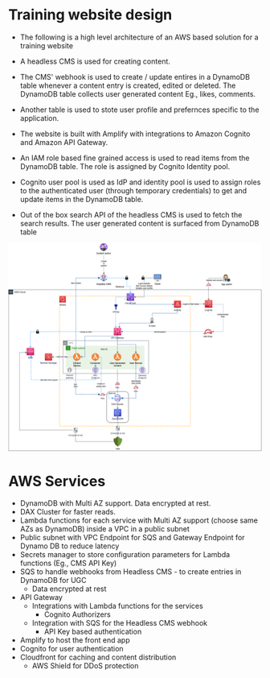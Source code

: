 # Training website design

 - The following is a high level architecture of an AWS based solution for a training website

 - A headless CMS is used for creating content.

 - The CMS' webhook is used to create / update entires in a DynamoDB table whenever a content entry is created, edited or deleted. The DynamoDB table collects user generated content Eg., likes, comments.

 - Another table is used to stote user profile and prefernces specific to the application.

 - The website is built with Amplify with integrations to Amazon Cognito and Amazon API Gateway.

 - An IAM role based fine grained access is used to read items from the DynamoDB table. The role is assigned by Cognito Identity pool.

 - Cognito user pool is used as IdP and identity pool is used to assign roles to the authenticated user (through temporary credentials) to get and update items in the DynamoDB table.

 - Out of the box search API of the headless CMS is used to fetch the search results. The user generated content is surfaced from DynamoDB table

<img src="Training_Website.drawio.png" alt="Training Website solution" title="Training Website solution">

# AWS Services
 - DynamoDB with Multi AZ support. Data encrypted at rest.
 - DAX Cluster for faster reads.
 - Lambda functions for each service with Multi AZ support (choose same AZs as DynamoDB) inside a VPC in a public subnet 
 - Public subnet with VPC Endpoint for SQS and Gateway Endpoint for Dynamo DB to reduce latency
 - Secrets manager to store configuration parameters for Lambda functions (Eg., CMS API Key)
 - SQS to handle webhooks from Headless CMS - to create entries in DynamoDB for UGC
    - Data encrypted at rest
 - API Gateway
    - Integrations with Lambda functions for the services
        - Cognito Authorizers
    - Integration with SQS for the Headless CMS webhook
        - API Key based authentication
 - Amplify to host the front end app
 - Cognito for user authentication
 - Cloudfront for caching and content distribution
    - AWS Shield for DDoS protection 
 
